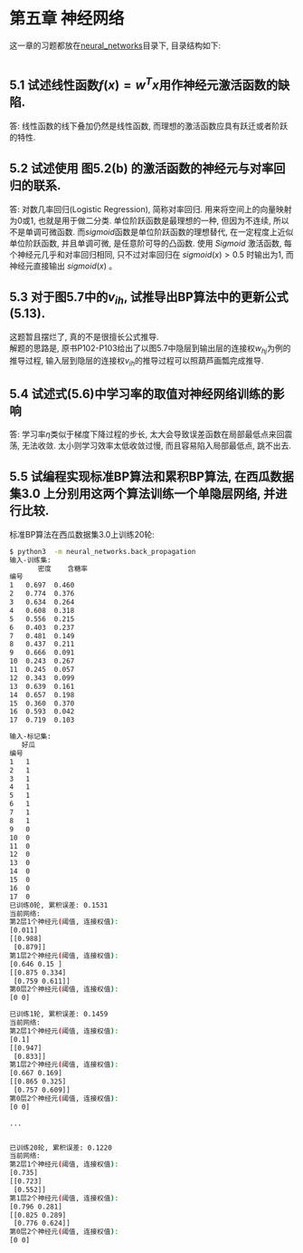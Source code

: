 # 第五章 神经网络

这一章的习题都放在[neural_networks](../neural_networks/)目录下, 目录结构如下:

```bash

```

## 5.1 试述线性函数$f(x) = w^Tx$用作神经元激活函数的缺陷.

答: 线性函数的线下叠加仍然是线性函数, 而理想的激活函数应具有跃迁或者阶跃的特性.

## 5.2 试述使用 图5.2(b) 的激活函数的神经元与对率回归的联系.

答: 对数几率回归(Logistic Regression), 简称对率回归. 用来将空间上的向量映射为0或1, 也就是用于做二分类. 单位阶跃函数是最理想的一种, 但因为不连续, 所以不是单调可微函数. 而$sigmoid$函数是单位阶跃函数的理想替代, 在一定程度上近似单位阶跃函数, 并且单调可微, 是任意阶可导的凸函数.  使用 $Sigmoid$ 激活函数, 每个神经元几乎和对率回归相同, 只不过对率回归在 $sigmoid(x)>0.5$ 时输出为1, 而神经元直接输出 $sigmoid(x)$ 。

## 5.3 对于图5.7中的$v_{ih}$, 试推导出BP算法中的更新公式(5.13).

这题暂且摆烂了, 真的不是很擅长公式推导.  
解题的思路是, 原书P102-P103给出了以图5.7中隐层到输出层的连接权$w_{hj}$为例的推导过程, 输入层到隐层的连接权$v_{ih}$的推导过程可以照葫芦画瓢完成推导.

## 5.4 试述式(5.6)中学习率的取值对神经网络训练的影响

答: 学习率$\eta$类似于梯度下降过程的步长, 太大会导致误差函数在局部最低点来回震荡, 无法收敛. 太小则学习效率太低收敛过慢, 而且容易陷入局部最低点, 跳不出去.

## 5.5 试编程实现标准BP算法和累积BP算法, 在西瓜数据集3.0 上分别用这两个算法训练一个单隐层网络, 并进行比较.

标准BP算法在西瓜数据集3.0上训练20轮:

```bash
$ python3  -m neural_networks.back_propagation
输入-训练集:
       密度    含糖率
编号              
1   0.697  0.460
2   0.774  0.376
3   0.634  0.264
4   0.608  0.318
5   0.556  0.215
6   0.403  0.237
7   0.481  0.149
8   0.437  0.211
9   0.666  0.091
10  0.243  0.267
11  0.245  0.057
12  0.343  0.099
13  0.639  0.161
14  0.657  0.198
15  0.360  0.370
16  0.593  0.042
17  0.719  0.103

输入-标记集:
   好瓜
编号   
1   1
2   1
3   1
4   1
5   1
6   1
7   1
8   1
9   0
10  0
11  0
12  0
13  0
14  0
15  0
16  0
17  0
已训练0轮, 累积误差: 0.1531
当前网络:
第2层1个神经元(阈值, 连接权值):
[0.011]
[[0.988]
 [0.879]]
第1层2个神经元(阈值, 连接权值):
[0.646 0.15 ]
[[0.875 0.334]
 [0.759 0.611]]
第0层2个神经元(阈值, 连接权值):
[0 0]

已训练1轮, 累积误差: 0.1459
当前网络:
第2层1个神经元(阈值, 连接权值):
[0.1]
[[0.947]
 [0.833]]
第1层2个神经元(阈值, 连接权值):
[0.667 0.169]
[[0.865 0.325]
 [0.757 0.609]]
第0层2个神经元(阈值, 连接权值):
[0 0]

...


已训练20轮, 累积误差: 0.1220
当前网络:
第2层1个神经元(阈值, 连接权值):
[0.735]
[[0.723]
 [0.552]]
第1层2个神经元(阈值, 连接权值):
[0.796 0.281]
[[0.825 0.289]
 [0.776 0.624]]
第0层2个神经元(阈值, 连接权值):
[0 0]
```
